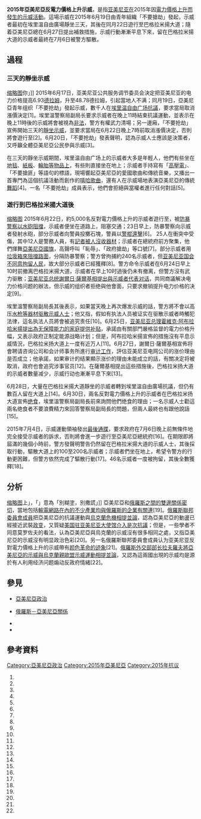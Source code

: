 **2015年亞美尼亞反電力價格上升示威**，是指[亚美尼亚在](https://zh.wikipedia.org/wiki/亚美尼亚 "wikilink")2015年因[電力價格上升而發生的](../Page/電力價格.md "wikilink")[示威活動](https://zh.wikipedia.org/wiki/示威活動 "wikilink")。這場示威在2015年6月19日由青年組織「不要搶劫」發起，示威者最初在埃里溫自由廣場靜坐三天，其後在同月22日遊行至巴格拉米揚大道；隨着亞美尼亞總在6月27日提出補救措施，示威行動漸漸平息下來，留在巴格拉米揚大道的示威者最終在7月6日被警方驅散。

## 過程

### 三天的靜坐示威

[缩略图](https://zh.wikipedia.org/wiki/File:Բողոքի_պլակատ_1.JPG "fig:缩略图")你」\]\]
2015年6月17日，亚美尼亚公共服务调节委员会決定把亚美尼亚的电力价格提高6.93[德拉姆](https://zh.wikipedia.org/wiki/亞美尼亞德拉姆 "wikilink")，升至48.78德拉姆，引起當地人不满；同月19日，亞美尼亞青年组织「不要抢劫」發起示威，數千人在[埃里温自由广场抗議](https://zh.wikipedia.org/wiki/埃里温自由广场 "wikilink")，要求當局取消漲價決定\[1\]。埃里溫警察局副局长要求示威者在晚上11時結束抗議運動，並表示在晚上11時後的示威將會被視為[非法](https://zh.wikipedia.org/wiki/非法 "wikilink")，警方有權武力清場；另一邊廂，「不要抢劫」宣佈開始三天的[靜坐示威](https://zh.wikipedia.org/wiki/靜坐示威 "wikilink")，並要求當局在6月22日晚上7時前取消漲價決定，否則將會遊行至\[2\]。6月20日，「不要抢劫」發表聲明，認為示威人士應該是決策者，又呼籲全體亞美尼亞公民參與示威\[3\]。

在三天的靜坐示威期間，埃里温自由广场上的示威者大多是年輕人，他們有些坐在[地毯](../Page/地毯.md "wikilink")、[紙板](https://zh.wikipedia.org/wiki/紙板 "wikilink")、[輪胎等物品上](../Page/輪胎.md "wikilink")，有些則直接坐在地上；示威者手持寫有「[高壓電](../Page/高壓電.md "wikilink")」、「不要搶匪」等語句的標語，現場響起亞美尼亞的愛國歌曲和傳統音樂，又播出一首專門為這個抗議活動而創作的[嘻哈歌曲](../Page/嘻哈.md "wikilink")，還有人在示威場地表演亞美尼亞的傳統[舞蹈](../Page/舞蹈.md "wikilink")\[4\]。一名「不要抢劫」成員表示，他們會拒絕與當權者進行任何對話\[5\]。

### 遊行到巴格拉米揚大道後

[缩略图](https://zh.wikipedia.org/wiki/File:Electric_Yerevan_1.JPG "fig:缩略图")
2015年6月22日，約5,000名反對電力價格上升的示威者遊行至，被[防暴警察以](https://zh.wikipedia.org/wiki/防暴警察 "wikilink")[水砲阻擋](https://zh.wikipedia.org/wiki/水砲 "wikilink")，示威者便坐在道路上，阻塞交通；23日早上，防暴警察向示威者發射水砲，部分示威者向警員投擲石塊，警員以[警棍還擊](../Page/警棍.md "wikilink")\[6\]。
25人在衝突中受傷，其中12人是警務人員，有[記者被人沒收器材](../Page/記者.md "wikilink")；示威者在總統府前方聚集，他們揮舞[亞美尼亞國旗](https://zh.wikipedia.org/wiki/亞美尼亞國旗 "wikilink")，高聲呼叫「恥辱」、「政府搶劫」等口號\[7\]。部分示威者用[垃圾箱來阻擋路面](https://zh.wikipedia.org/wiki/垃圾箱 "wikilink")，分隔防暴警察；警方曾拘捕約240名示威者，但[亚美尼亚国会不同意拘留人民](https://zh.wikipedia.org/wiki/亚美尼亚国会 "wikilink")，故大部分示威者已經獲釋\[8\]。警方命令示威者在6月24日早上10时前撤离巴格拉米揚大道，示威者在早上10时過後仍未有撤离，但警方沒有武力驱散；[亚美尼亚总统](https://zh.wikipedia.org/wiki/亚美尼亚总统 "wikilink")[謝爾日·薩爾基相提出與示威者代表对话](https://zh.wikipedia.org/wiki/謝爾日·薩爾基相 "wikilink")，共同商議解决电力价格问题的辦法，但示威的组织者拒绝與他會面，只要求撤销提升电力价格的决定\[9\]。

埃里溫警察局副局長其後表示，如果當天晚上再次爆发示威的話，警方將不會以高压[水枪等器材驱散示威人士](https://zh.wikipedia.org/wiki/水枪 "wikilink")；他又指，假如有执法人员被证实在驱散示威者時觸犯法律，這名执法人员將會被追究责任\[10\]。6月25日，[亚美尼亚总理](https://zh.wikipedia.org/wiki/亚美尼亚总理 "wikilink")[霍維克·阿布拉哈米揚提出為无保障能力的家庭提供补贴](https://zh.wikipedia.org/wiki/霍維克·阿布拉哈米揚 "wikilink")，承諾由有關部門嚴格监督的電力价格升幅，又表示政府正制定能源战略计划；但是，阿布拉哈米揚宣佈的措施沒有平息示威情況，巴格拉米扬大道上一度有近万人\[11\]。6月27日，謝爾日·薩爾基相宣佈将會聘请咨询公司和会计师事务所進行[审计工作](https://zh.wikipedia.org/wiki/审计 "wikilink")，評估亚美尼亚电网公司的涨价理由是否成立；他承諾，如果审计的结果顯示涨价的理由未能成立的話，有關决定将被取消，政府也會追究涉事官员\[12\]。在薩爾基相提出這些措施後，巴格拉米扬大道的示威者數量减少，示威行动也漸漸平息下來\[13\]。

6月28日，大量在巴格拉米揚大道靜坐的示威者轉到埃里溫自由廣場抗議，但仍有數百人留在大道上\[14\]。6月30日，兩名反對電力價格上升的示威者在巴格拉米扬大道宣佈[绝食](https://zh.wikipedia.org/wiki/绝食 "wikilink")，埃里溫警察局副局長前來詢問他們绝食的理由；一名示威人士勸這兩名绝食者不要浪費精力來回答警察局副局長的問題，但兩人最終也有跟他說話\[15\]。

2015年7月4日，示威運動領袖發出[最後通牒](https://zh.wikipedia.org/wiki/最後通牒 "wikilink")，要求政府在7月6日晚上前無條件地完全接受示威者的訴求，否則將會進一步遊行至亞美尼亞總統府\[16\]。在期限即將屆滿的幾個小時前，警方發聲明警告仍然留在巴格拉米揚大道的示威人士，其後採取行動，驅散大道上的100至200名示威者；示威者們坐在地上，希望令警方的行動更困難，但警方依然完成了驅散行動\[17\]。46名示威者一度被拘留，其後全數獲釋\[18\]。

## 分析

[缩略图](https://zh.wikipedia.org/wiki/File:Բողոքի_պլակատ_2.JPG "fig:缩略图")上」，「」意為「別糊塗，別撒謊」\]\]
亞美尼亞和[俄羅斯之間的](https://zh.wikipedia.org/wiki/俄羅斯 "wikilink")[雙邊關係密切](https://zh.wikipedia.org/wiki/俄羅斯－亞美尼亞關係 "wikilink")，當地包括[輸電網路在內的不少產業均與俄羅斯的企業有關連](https://zh.wikipedia.org/wiki/輸電網路 "wikilink")\[19\]。[俄羅斯聯邦委員會成員](https://zh.wikipedia.org/wiki/俄羅斯聯邦委員會 "wikilink")把亞美尼亞的抗議運動與[烏克蘭危機相提並論](../Page/烏克蘭危機.md "wikilink")，認為亞美尼亞的動盪已經接近武裝[政变](https://zh.wikipedia.org/wiki/政变 "wikilink")，又質疑[美国驻亚美尼亚大使馆介入是次抗議](../Page/美国.md "wikilink")；但是，一些學者不同意莫罗佐夫的看法，认為亞美尼亞與烏克蘭的示威沒有很多相同之處，又指亞美尼亞的示威沒有明显政治色彩\[20\]。另一名俄羅斯聯邦委員會成員认为亚美尼亚反對電力價格上升的示威帶有[颜色革命的迹象](../Page/颜色革命.md "wikilink")\[21\]。[俄羅斯外交部部长](https://zh.wikipedia.org/wiki/俄羅斯外交部 "wikilink")[拉夫羅夫將亞美尼亞的示威與](https://zh.wikipedia.org/wiki/拉夫羅夫 "wikilink")[烏克蘭親歐盟示威運動相提並論](https://zh.wikipedia.org/wiki/烏克蘭親歐盟示威運動 "wikilink")，又認為這兩國出現的示威均是源於有人利用经济问题煽动反政府情緒\[22\]。

## 參見

  - [亞美尼亞政治](https://zh.wikipedia.org/wiki/亞美尼亞政治 "wikilink")

  - [俄羅斯－亞美尼亞關係](https://zh.wikipedia.org/wiki/俄羅斯－亞美尼亞關係 "wikilink")

  -
  -
## 參考資料

[Category:亞美尼亞政治](https://zh.wikipedia.org/wiki/Category:亞美尼亞政治 "wikilink")
[Category:2015年亞美尼亞](https://zh.wikipedia.org/wiki/Category:2015年亞美尼亞 "wikilink")
[Category:2015年抗议](https://zh.wikipedia.org/wiki/Category:2015年抗议 "wikilink")

1.

2.

3.

4.

5.
6.

7.

8.

9.
10.

11.
12.
13.
14.

15.

16.

17.
18.
19.

20.

21.

22.